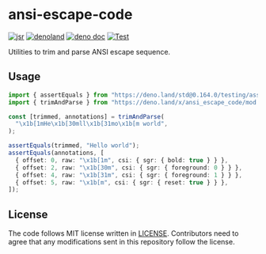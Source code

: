 # ansi-escape-code

[![jsr](https://img.shields.io/jsr/v/%40lambdalisue/ansi-escape-code?logo=javascript&logoColor=white)](https://jsr.io/@lambdalisue/ansi-escape-code)
[![denoland](https://img.shields.io/github/v/release/lambdalisue/deno-ansi-escape-code?logo=deno&label=denoland)](https://github.com/lambdalisue/deno-ansi-escape-code/releases)
[![deno doc](https://doc.deno.land/badge.svg)](https://doc.deno.land/https/deno.land/x/ansi_escape_code/mod.ts)
[![Test](https://github.com/lambdalisue/deno-ansi-escape-code/workflows/Test/badge.svg)](https://github.com/lambdalisue/deno-ansi-escape-code/actions?query=workflow%3ATest)

Utilities to trim and parse ANSI escape sequence.

[deno]: https://deno.land/

## Usage

```typescript
import { assertEquals } from "https://deno.land/std@0.164.0/testing/asserts.ts";
import { trimAndParse } from "https://deno.land/x/ansi_escape_code/mod.ts";

const [trimmed, annotations] = trimAndParse(
  "\x1b[1mHe\x1b[30mll\x1b[31mo\x1b[m world",
);

assertEquals(trimmed, "Hello world");
assertEquals(annotations, [
  { offset: 0, raw: "\x1b[1m", csi: { sgr: { bold: true } } },
  { offset: 2, raw: "\x1b[30m", csi: { sgr: { foreground: 0 } } },
  { offset: 4, raw: "\x1b[31m", csi: { sgr: { foreground: 1 } } },
  { offset: 5, raw: "\x1b[m", csi: { sgr: { reset: true } } },
]);
```

## License

The code follows MIT license written in [LICENSE](./LICENSE). Contributors need
to agree that any modifications sent in this repository follow the license.
